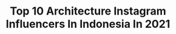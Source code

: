 ---
title: Top 10 Architecture Instagram Influencers In Indonesia In 2021
description: >-
  Find top architecture Instagram influencers in Indonesia in 2021. Most popular hashtags: #architecture #dirumahaja #art.
platform: Instagram
hits: 131
text_top: Analyze the most popular Instagram accounts on inBeat.
text_bottom: Our search engine aggregates 131 Instagram influencers like this in Indonesia for you to connect with.
profiles:
  - username: "itsteme"
    fullname: >-
      teme Abdullah
    bio: >-
      Architecture | Artist, Author. For books & exclusive items, visit @temeabdullah
    location: "Indonesia"
    followers: 229107
    engagement: 2083
    commentsToLikes: 0.014995
    id: ckap15meit5dw0i78yxxgh1x8
    verified: false
    hashtags: "#sketch, #teme2020, #agongkita, #daulattuanku"
  - username: "gionandez_al"
    fullname: >-
      𝙂𝙞𝙤 𝙁𝙚𝙧𝙣𝙖𝙣𝙙𝙚𝙯 𝘼𝙡𝙫𝙞𝙣
    bio: >-
      👨🏻‍🏫Architecture Lecturer 👨🏻‍🎓S.T., M.T. 🤴🏻1st RU Mister Icon World ‘18 🤴🏻3rd RU Gentleman of Indonesia ‘18 📸Click Portraiture ✨Jabar New Top Model
    location: "Indonesia"
    followers: 24662
    engagement: 218
    commentsToLikes: 0.055675
    id: ck0vzzpa4bo7i0i19f8lcey2f
    verified: false
    hashtags: "#jntm, #covid19, #staysafe, #photographer"
  - username: "cee_explorer"
    fullname: >-
      Cédric Houmadi
    bio: >-
      Travel Photographer Architecture | Landscape | Portrait ✉️ : cee.explorer@gmail.com
    location: "Indonesia"
    followers: 31056
    engagement: 563
    commentsToLikes: 0.026243
    id: ck5c7lqji7rl60i11wrszl9vj
    verified: false
    hashtags: "#discover, #architecturephotography, #hellofrom, #dolomites"
  - username: "deloriell"
    fullname: >-
      Jingga!
    bio: >-
      18| Studygramㅡart Business Inquiries ? dm/email me! ⁎⁺ ➜ Architectureur'20 ENTJ ( Slytherin ) 🍪🥛
    location: "Indonesia"
    followers: 4918
    engagement: 1766
    commentsToLikes: 0.053711
    id: ckf5mso22v7bd0j23fax9jzuf
    verified: false
    hashtags: "#prettynotes, #simple, #studygramindo, #notes"
  - username: "haloarsitek"
    fullname: >-
      Halo Arsitek
    bio: >-
      Architecture Media & Design Studio • 🌐 haloarsitek.id Looking for Architect? Click the link below
    location: "Indonesia"
    followers: 101986
    engagement: 310
    commentsToLikes: 0.005121
    id: ck15rcger78ez0i19j4t9g2h0
    verified: false
    hashtags: "#arsitekturuntar, #eventjakarta, #soediloka, #2020"
  - username: "localdiskd"
    fullname: >-
      Dinar Rizqi Yuangga | 🇮🇩
    bio: >-
      👦 Creative Enthusiast 📩 Collab / Bussines hit on DM or Email 📍 Surabaya - Tulungagung. @architectureinlife Team
    location: "Indonesia"
    followers: 4518
    engagement: 1493
    commentsToLikes: 0.111397
    id: ckap2spa705ef0i78moev0q1n
    verified: false
    hashtags: "#dirumahaja, #withgalaxy, #droidshooter, #wtf20home"
  - username: "hari.srg"
    fullname: >-
      Hari Hajaruddin Siregar
    bio: >-
      👨‍🌾 Travel, Architecture, Culture 📧 hari.hajaruddin.siregar@gmail.com 🌍 www.liburlagi.com 🏠 Medan, Indonesia
    location: "Indonesia"
    followers: 13342
    engagement: 509
    commentsToLikes: 0.034938
    id: ck6u1rkyzngtq0j71lpvclva1
    verified: false
    hashtags: "#travelblogger, #instatraveling, #seoul, #indozonetravel"
  - username: "aryindra"
    fullname: >-
      ary indra
    bio: >-
      Architect, Founder of Aboday, Chief Curator Indonesia Pavilion at Venice Architecture Biennale 2018 & A Dedicated Wanderer living in Selojene Salatiga
    location: "Indonesia"
    followers: 15946
    engagement: 309
    commentsToLikes: 0.014306
    id: ck5cj63o1u1zz0i11uwkeip19
    verified: false
    hashtags: ""
  - username: "donyhw"
    fullname: >-
      dony hendro wibowo
    bio: >-
      ❤️ : #sketch #watercolour #architecture 📐@visual_studiopro 📷 @donyhw2 creative hub @tandhok_artspace
    location: "Indonesia"
    followers: 2571
    engagement: 923
    commentsToLikes: 0.086096
    id: ck6txq7gaz8830j71dra97x4d
    verified: false
    hashtags: "#painting, #roughpaper, #dirumahaja, #watercolorpainting"
  - username: "dphsarchitects"
    fullname: >-
      Don Pieto + Henny Suwardi Arch
    bio: >-
      DP+HS architects | Indonesia Architecture & Interior Design Consultant dphsarchitects@yahoo.com
    location: "Indonesia"
    followers: 55140
    engagement: 141
    commentsToLikes: 0.004513
    id: ck6ufoh9wy84a0j7125oj93c5
    verified: false
    hashtags: "#instagood, #rumah, #dreamhome, #picoftheday"
---